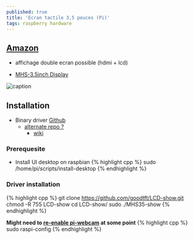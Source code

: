 ```yaml
---
published: true
title: 'Ecran tactile 3,5 pouces (Pi)'
tags: raspberry hardware
---
```

## [Amazon](https://www.amazon.fr/gp/product/B07NTH1JWH/ref=ppx_yo_dt_b_asin_title_o05_s00?ie=UTF8&psc=1)
- affichage double ecran possible (hdmi + lcd)

- [MHS-3.5inch Display](http://www.lcdwiki.com/MHS-3.5inch_RPi_Display)

![caption](https://images-eu.ssl-images-amazon.com/images/I/41VFDo7L2NL._SL500_AC_SS350_.jpg)

## Installation

- Binary driver [Github](https://github.com/goodtft/LCD-show)
	- [ alternate repo ?](https://github.com/goodtft/LCD-show/issues/207)
    	- [wiki](https://www.waveshare.com/wiki/3.2inch_RPi_LCD_(B))

### Prerequesite
- Install UI desktop on raspbian
{% highlight cpp %}
sudo /home/pi/scripts/install-desktop
{% endhighlight %}

### Driver installation
{% highlight cpp %}
git clone https://github.com/goodtft/LCD-show.git
chmod -R 755 LCD-show
cd LCD-show/
sudo ./MHS35-show
{% endhighlight %}

**Might need to [re-enable pi-webcam](https://thepihut.com/blogs/raspberry-pi-tutorials/16021420-how-to-install-use-the-raspberry-pi-camera) at some point** 
{% highlight cpp %}
sudo raspi-config
{% endhighlight %}
